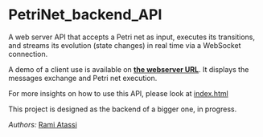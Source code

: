 # PetriNet_backend_API

A web server API that accepts a Petri net as input, executes its transitions, and streams its evolution (state changes) in real time via a WebSocket connection.

A demo of a client use is available on **[the webserver URL](https://petrinet-api-457dae2a7a71.herokuapp.com/)**. It displays the messages exchange and Petri net execution.

For more insights on how to use this API, please look at [index.html](./src/Flask_API/templates/index.html) 

This project is designed as the backend of a bigger one, in progress.

*Authors:* [Rami Atassi](https://people.epfl.ch/rami.atassi)
